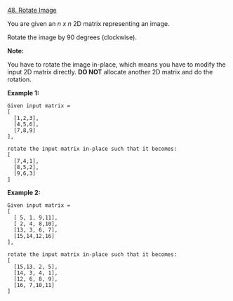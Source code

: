 [48. Rotate Image](https://leetcode.com/problems/rotate-image/)

You are given an *n x n* 2D matrix representing an image.

Rotate the image by 90 degrees (clockwise).

**Note:**

You have to rotate the image in-place, which means you have to modify the input 2D matrix directly. **DO NOT** allocate another 2D matrix and do the rotation.

**Example 1:**
```
Given input matrix = 
[
  [1,2,3],
  [4,5,6],
  [7,8,9]
],

rotate the input matrix in-place such that it becomes:
[
  [7,4,1],
  [8,5,2],
  [9,6,3]
]
```
**Example 2:**
```
Given input matrix =
[
  [ 5, 1, 9,11],
  [ 2, 4, 8,10],
  [13, 3, 6, 7],
  [15,14,12,16]
], 

rotate the input matrix in-place such that it becomes:
[
  [15,13, 2, 5],
  [14, 3, 4, 1],
  [12, 6, 8, 9],
  [16, 7,10,11]
]
```